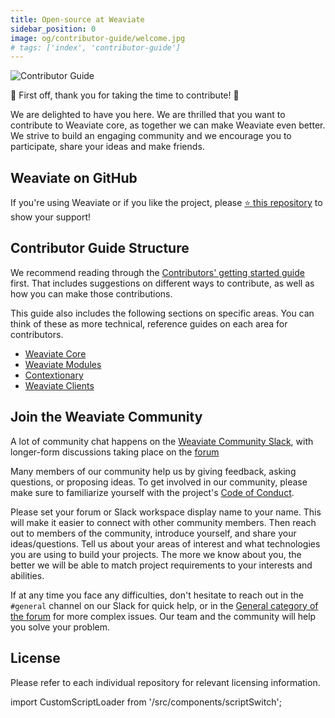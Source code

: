 ```yaml
---
title: Open-source at Weaviate
sidebar_position: 0
image: og/contributor-guide/welcome.jpg
# tags: ['index', 'contributor-guide']
---
```

![Contributor Guide](/img/contributor-guide/Weaviate.jpg)

🎉 First off, thank you for taking the time to contribute! 🎉

We are delighted to have you here. We are thrilled that you want to contribute to Weaviate core, as together we can make Weaviate even better. We strive to build an engaging community and we encourage you to participate, share your ideas and make friends.

##  Weaviate on GitHub

If you're using Weaviate or if you like the project, please <a href="https://github.com/weaviate/weaviate">⭐ this repository</a>  to show your support!

## Contributor Guide Structure

We recommend reading through the [Contributors' getting started guide](./getting-started/index.md) first. That includes suggestions on different ways to contribute, as well as how you can make those contributions.

This guide also includes the following sections on specific areas. You can think of these as more technical, reference guides on each area for contributors.
- [Weaviate Core](./weaviate-core/index.md)
- [Weaviate Modules](./weaviate-modules/index.md)
- [Contextionary](./contextionary/index.md)
- [Weaviate Clients](./weaviate-clients/index.md)

## Join the Weaviate Community

A lot of community chat happens on the [Weaviate Community Slack](https://weaviate.io/slack), with longer-form discussions taking place on the [forum](https://forum.weaviate.io)

Many members of our community help us by giving feedback, asking questions, or proposing ideas. To get involved in our community, please make sure to familiarize yourself with the project's [Code of Conduct](https://weaviate.io/service/code-of-conduct).

Please set your forum or Slack workspace display name to your name. This will make it easier to connect with other community members. Then reach out to members of the community, introduce yourself, and share your ideas/questions. Tell us about your areas of interest and what technologies you are using to build your projects. The more we know about you, the better we will be able to match project requirements to your interests and abilities.

If at any time you face any difficulties, don't hesitate to reach out in the `#general` channel on our Slack for quick help, or in the [General category of the forum](https://forum.weaviate.io/c/general/4) for more complex issues. Our team and the community will help you solve your problem.

## License

Please refer to each individual repository for relevant licensing information.

import CustomScriptLoader from '/src/components/scriptSwitch';

<CustomScriptLoader/>